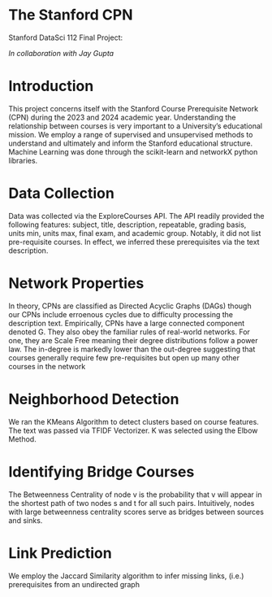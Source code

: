 # The Stanford CPN
Stanford DataSci 112 Final Project:

*In collaboration with Jay Gupta*

# Introduction
This project concerns itself with the Stanford Course Prerequisite Network (CPN) during the 2023 and 2024 academic year. Understanding the relationship between courses is very important to a University’s educational mission. We employ a range of supervised and unsupervised methods to understand and ultimately and inform the Stanford educational structure. Machine Learning was done through the scikit-learn and networkX python libraries.

# Data Collection
Data was collected via the ExploreCourses API. The API readily provided the following features: subject, title, description, repeatable, grading basis, units min, units max, final exam, and academic group.
Notably, it did not list pre-requisite courses. In effect, we inferred these prerequisites via the text description.

# Network Properties 
In theory, CPNs are classified as Directed Acyclic Graphs (DAGs) though our CPNs include erroenous cycles due to difficulty processing the description text. Empirically, CPNs have a large
connected component denoted G. They also obey the familiar rules of real-world networks. For one, they are Scale Free meaning their degree distributions follow a power law. The in-degree is markedly lower than the out-degree suggesting that courses generally require few pre-requisites but open up many other courses in the network

# Neighborhood Detection
We ran the KMeans Algorithm to detect clusters based on course features. The text was passed via TFIDF Vectorizer. K was selected using the Elbow Method.

# Identifying Bridge Courses
The Betweenness Centrality of node v is the probability that v will appear in the shortest path of two nodes s and t for all such pairs. Intuitively, nodes with large betweenness centrality scores serve as
bridges between sources and sinks.

# Link Prediction
We employ the Jaccard Similarity algorithm to infer missing links, (i.e.) prerequisites from an undirected graph

